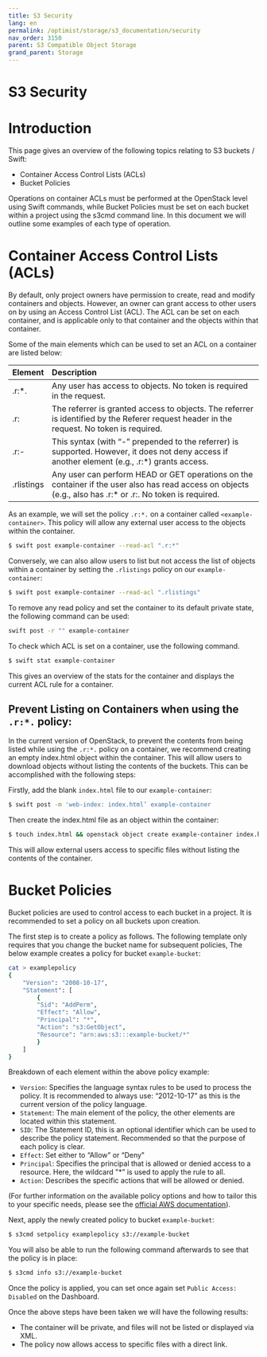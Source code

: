 ```yaml
---
title: S3 Security
lang: en
permalink: /optimist/storage/s3_documentation/security
nav_order: 3150
parent: S3 Compatible Object Storage
grand_parent: Storage
---
```


S3 Security
============

# Introduction

This page gives an overview of the following topics relating to S3 buckets / Swift:
* Container Access Control Lists (ACLs)
* Bucket Policies

Operations on container ACLs must be performed at the OpenStack level using Swift commands, while Bucket Policies must be set on each bucket within a project using the s3cmd command line. In this document we will outline some examples of each type of operation. 

# Container Access Control Lists (ACLs)

By default, only project owners have permission to create, read and modify containers and objects. However, an owner can grant access to other users on by using an Access Control List (ACL). The ACL can be set on each container, and is applicable only to that container and the objects within that container.

Some of the main elements which can be used to set an ACL on a container are listed below:

| **Element**        | **Description**																																							|
|:-------------------|:-------------------------------------------------------------------------------------------------------------------------------------------------------------------------|
| .r:*.              | Any user has access to objects. No token is required in the request.																										|
| .r:<referrer>      | The referrer is granted access to objects. The referrer is identified by the Referer request header in the request. No token is required.								|
| .r:-<referrer>     | This syntax (with “-” prepended to the referrer) is supported. However, it does not deny access if another element (e.g., .r:*) grants access.							|
| .rlistings         | Any user can perform HEAD or GET operations on the container if the user also has read access on objects (e.g., also has .r:* or .r:<referrer>. No token is required.	|

As an example, we will set the policy `.r:*.` on a container called `<example-container>`. This policy will allow any external user access to the objects within the container.

```bash
$ swift post example-container --read-acl ".r:*"
```

Conversely, we can also allow users to list but not access the list of objects within a container by setting the `.rlistings` policy on our `example-container`:

```bash
$ swift post example-container --read-acl ".rlistings"
```

To remove any read policy and set the container to its default private state, the following command can be used:

```bash
swift post -r "" example-container
```

To check which ACL is set on a container, use the following command.

```bash 
$ swift stat example-container
```

This gives an overview of the stats for the container and displays the current ACL rule for a container.


## Prevent Listing on Containers when using the `.r:*.` policy:

In the current version of OpenStack, to prevent the contents from being listed while using the  `.r:*.`  policy on a container, we recommend creating an empty index.html object within the container. This will allow users to download objects without listing the contents of the buckets. This can be accomplished with the following steps:

Firstly, add the blank `index.html` file to our `example-container`:

```bash
$ swift post -m 'web-index: index.html’ example-container
```

Then create the index.html file as an object within the container:

```bash
$ touch index.html && openstack object create example-container index.html
```

This will allow external users access to specific files without listing the contents of the container.


# Bucket Policies

Bucket policies are used to control access to each bucket in a project. It is recommended to set a policy on all buckets upon creation.

The first step is to create a policy as follows. The following template only requires that you change the bucket name for subsequent policies, The below example creates a policy for bucket `example-bucket`:

```bash
cat > examplepolicy
{
    "Version": "2008-10-17",
    "Statement": [
        {
        "Sid": "AddPerm",
        "Effect": "Allow",
        "Principal": "*",
        "Action": "s3:GetObject",
        "Resource": "arn:aws:s3:::example-bucket/*"
        }
    ]
}
```

Breakdown of each element within the above policy example:

* `Version`: Specifies the language syntax rules to be used to process the policy. It is recommended to always use: “2012-10-17” as this is the current version of the policy language.
* `Statement`: The main element of the policy, the other elements are located within this statement.
* `SID`: The Statement ID, this is an optional identifier which can be used to describe the policy statement. Recommended so that the purpose of each policy is clear.
* `Effect`: Set either to “Allow” or “Deny"
* `Principal`: Specifies the principal that is allowed or denied access to a resource. Here, the wildcard "*” is used to apply the rule to all.
* `Action`: Describes the specific actions that will be allowed or denied.

(For further information on the available policy options and how to tailor this to your specific needs, please see the [official AWS documentation](https://docs.aws.amazon.com/IAM/latest/UserGuide/reference_policies_elements.html)).

Next, apply the newly created policy to bucket `example-bucket`:
```bash
$ s3cmd setpolicy examplepolicy s3://example-bucket
```

You will also be able to run the following command afterwards to see that the policy is in place:

```bash
$ s3cmd info s3://example-bucket
```

Once the policy is applied, you can set once again set `Public Access: Disabled` on the Dashboard.

Once the above steps have been taken we will have the following results:
- The container will be private, and files will not be listed or displayed via XML.
- The policy now allows access to specific files with a direct link.
